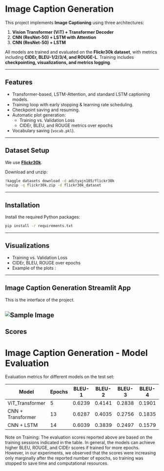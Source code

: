 #  Image Caption Generation

This project implements **Image Captioning** using three architectures:  
1. **Vision Transformer (ViT) + Transformer Decoder**  
2. **CNN (ResNet-50) + LSTM with Attention**  
3. **CNN (ResNet-50) + LSTM**  

All models are trained and evaluated on the **Flickr30k dataset**, with metrics including **CIDEr, BLEU-1/2/3/4, and ROUGE-L**. Training includes **checkpointing, visualizations, and metrics logging**.

---

##  Features
- Transformer-based, LSTM-Attention, and standard LSTM captioning models.  
- Training loop with early stopping & learning rate scheduling.  
- Checkpoint saving and resuming.  
- Automatic plot generation:  
  - Training vs. Validation Loss  
  - CIDEr, BLEU, and ROUGE metrics over epochs  
- Vocabulary saving (`vocab.pkl`).  

---

##  Dataset Setup
We use [**Flickr30k**](https://www.kaggle.com/datasets/adityajn105/flickr30k).  

Download and unzip:
```bash
!kaggle datasets download -d adityajn105/flickr30k
!unzip -q flickr30k.zip -d flickr30k_dataset
```

---

##  Installation
Install the required Python packages:

```bash
pip install -r requirements.txt
```

---
##  Visualizations

- Training vs. Validation Loss
- CIDEr, BLEU, ROUGE over epochs
- Example of the plots :

---
## Image Caption Generation Streamlit App

This is the interface of the project.


![Sample Image](images/sample.png)
---

## Scores

# Image Caption Generation - Model Evaluation

Evaluation metrics for different models on the test set:

| Model       | Epochs | BLEU-1  | BLEU-2  | BLEU-3  | BLEU-4  | ROUGE-1 | ROUGE-L | CIDEr  |
|------------|--------|--------|--------|--------|--------|---------|---------|--------|
| ViT_Transformer        | 5      | 0.6239 | 0.4141 | 0.2838 | 0.1901 | 0.4751  | 0.4516  | 0.4171 |
| CNN + Transformer| 13     | 0.6287 | 0.4035 | 0.2756 | 0.1835 | 0.4656  | 0.4435  | 0.3931 |
| CNN + LSTM       | 14     | 0.6039 | 0.3839 | 0.2497 | 0.1579 | 0.4501  | 0.4280  | 0.3436 |

Note on Training:
The evaluation scores reported above are based on the training sessions indicated in the table. In general, the models can achieve higher BLEU, ROUGE, and CIDEr scores if trained for more epochs. However, in our experiments, we observed that the scores were increasing only marginally after the reported number of epochs, so training was stopped to save time and computational resources.

